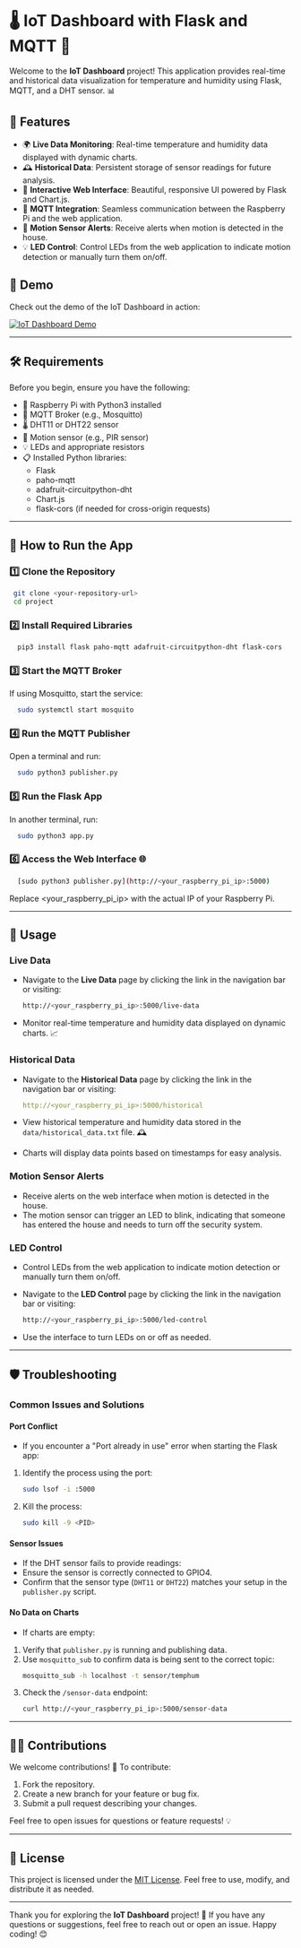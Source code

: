 # 🌡️ IoT Dashboard with Flask and MQTT 🌟

Welcome to the **IoT Dashboard** project! This application provides real-time and historical data visualization for temperature and humidity using Flask, MQTT, and a DHT sensor. 📊

## 🚀 Features
- 🌍 **Live Data Monitoring**: Real-time temperature and humidity data displayed with dynamic charts.
- 🕰️ **Historical Data**: Persistent storage of sensor readings for future analysis.
- 🔗 **Interactive Web Interface**: Beautiful, responsive UI powered by Flask and Chart.js.
- 📡 **MQTT Integration**: Seamless communication between the Raspberry Pi and the web application.
- 🚨 **Motion Sensor Alerts**: Receive alerts when motion is detected in the house.
- 💡 **LED Control**: Control LEDs from the web application to indicate motion detection or manually turn them on/off.

## 🎥 Demo

Check out the demo of the IoT Dashboard in action:

[![IoT Dashboard Demo](https://img.youtube.com/vi/pNull4OindU/0.jpg)](https://youtu.be/pNull4OindU)


---

## 🛠️ Requirements
Before you begin, ensure you have the following:
- 🥧 Raspberry Pi with Python3 installed
- 📡 MQTT Broker (e.g., Mosquitto)
- 🌡️ DHT11 or DHT22 sensor
- 🚨 Motion sensor (e.g., PIR sensor)
- 💡 LEDs and appropriate resistors
- 📋 Installed Python libraries:
  - Flask
  - paho-mqtt
  - adafruit-circuitpython-dht
  - Chart.js
  - flask-cors (if needed for cross-origin requests)

---

## 🚦 How to Run the App

### 1️⃣ Clone the Repository
   ```bash
    git clone <your-repository-url>
    cd project
   ```

### 2️⃣ Install Required Libraries
  ```bash
    pip3 install flask paho-mqtt adafruit-circuitpython-dht flask-cors
   ```
### 3️⃣ Start the MQTT Broker
If using Mosquitto, start the service:

  ```bash
    sudo systemctl start mosquito
  ```
### 4️⃣ Run the MQTT Publisher
Open a terminal and run:

  ```bash
    sudo python3 publisher.py
  ```
### 5️⃣ Run the Flask App
In another terminal, run:

  ```bash
    sudo python3 app.py
  ```
### 6️⃣ Access the Web Interface 🌐

  ```bash
    [sudo python3 publisher.py](http://<your_raspberry_pi_ip>:5000)
   ```
Replace <your_raspberry_pi_ip> with the actual IP of your Raspberry Pi.

---

## 🌟 Usage

### Live Data
- Navigate to the **Live Data** page by clicking the link in the navigation bar or visiting:

  ```bash
  http://<your_raspberry_pi_ip>:5000/live-data
- Monitor real-time temperature and humidity data displayed on dynamic charts. 📈

### Historical Data
- Navigate to the **Historical Data** page by clicking the link in the navigation bar or visiting:

  ```yaml
  http://<your_raspberry_pi_ip>:5000/historical
- View historical temperature and humidity data stored in the `data/historical_data.txt` file. 🕰️
- Charts will display data points based on timestamps for easy analysis.

### Motion Sensor Alerts
- Receive alerts on the web interface when motion is detected in the house.
- The motion sensor can trigger an LED to blink, indicating that someone has entered the house and needs to turn off the security system.

### LED Control
- Control LEDs from the web application to indicate motion detection or manually turn them on/off.
- Navigate to the **LED Control** page by clicking the link in the navigation bar or visiting:

  ```bash
  http://<your_raspberry_pi_ip>:5000/led-control
- Use the interface to turn LEDs on or off as needed.

---

## 🛡️ Troubleshooting

### Common Issues and Solutions

#### **Port Conflict**
- If you encounter a "Port already in use" error when starting the Flask app:
1. Identify the process using the port:
   ```bash
   sudo lsof -i :5000
   ```
2. Kill the process:
   ```bash
   sudo kill -9 <PID>
   ```

#### **Sensor Issues**
- If the DHT sensor fails to provide readings:
- Ensure the sensor is correctly connected to GPIO4.
- Confirm that the sensor type (`DHT11` or `DHT22`) matches your setup in the `publisher.py` script.

#### **No Data on Charts**
- If charts are empty:
1. Verify that `publisher.py` is running and publishing data.
2. Use `mosquitto_sub` to confirm data is being sent to the correct topic:
   ```bash
   mosquitto_sub -h localhost -t sensor/temphum
   ```
3. Check the `/sensor-data` endpoint:
   ```bash
   curl http://<your_raspberry_pi_ip>:5000/sensor-data
   ```

---

## 👨‍💻 Contributions
We welcome contributions! 🎉 To contribute:
1. Fork the repository.
2. Create a new branch for your feature or bug fix.
3. Submit a pull request describing your changes.

Feel free to open issues for questions or feature requests! 💡

---

## 📜 License
This project is licensed under the [MIT License](LICENSE). Feel free to use, modify, and distribute it as needed.

---

Thank you for exploring the **IoT Dashboard** project! 🌟 If you have any questions or suggestions, feel free to reach out or open an issue. Happy coding! 😊





